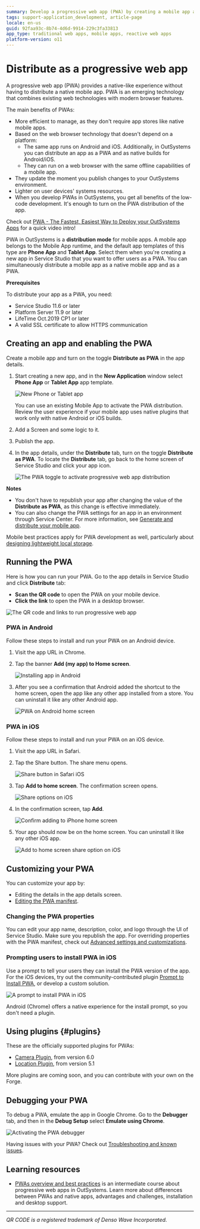 ```yaml
---
summary: Develop a progressive web app (PWA) by creating a mobile app and toggling on the option to distribute the app as PWA. Try your app in Android and iOS.
tags: support-application_development, article-page
locale: en-us
guid: 92faa93c-8b74-4d6d-9914-229c3fa33813
app_type: traditional web apps, mobile apps, reactive web apps
platform-version: o11
---
```


# Distribute as a progressive web app

A progressive web app (PWA) provides a native-like experience without having to distribute a native mobile app. PWA is an emerging technology that combines existing web technologies with modern browser features.

The main benefits of PWAs:

* More efficient to manage, as they don't require app stores like native mobile apps.
* Based on the web browser technology that doesn't depend on a platform:
    * The same app runs on Android and iOS. Additionally, in OutSystems you can distribute an app as a PWA and as native builds for Android/iOS.
    * They can run on a web browser with the same offline capabilities of a mobile app.
* They update the moment you publish changes to your OutSystems environment.
* Lighter on user devices' systems resources.
* When you develop PWAs in OutSystems, you get all benefits of the low-code development. It's enough to turn on the PWA distribution of the app.

<div class="info" markdown="1">

Check out [PWA - The Fastest, Easiest Way to Deploy your OutSystems Apps](https://www.youtube.com/watch?v=_YQKTDV_YpE) for a quick video intro!

</div>

PWA in OutSystems is a **distribution mode** for mobile apps. A mobile app belongs to the Mobile App runtime, and the default app templates of this type are **Phone App** and **Tablet App**. Select them when you're creating a new app in Service Studio that you want to offer users as a PWA. You can simultaneously distribute a mobile app as a native mobile app and as a PWA.

<div class="info" markdown="1">

**Prerequisites**

To distribute your app as a PWA, you need:

* Service Studio 11.6 or later
* Platform Server 11.9 or later
* LifeTime Oct.2019 CP1 or later
* A valid SSL certificate to allow HTTPS communication

</div>

## Creating an app and enabling the PWA

Create a mobile app and turn on the toggle **Distribute as PWA** in the app details. 

1. Start creating a new app, and in the **New Application** window select **Phone App** or **Tablet App** app template.

    ![New Phone or Tablet app](images/pwa-new-app-window-ss.png?width=600)

    <div class="info" markdown="1">

    You can use an existing Mobile App to activate the PWA distribution. Review the user experience if your mobile app uses native plugins that work only with native Android or iOS builds.

    </div>

1. Add a Screen and some logic to it.

1. Publish the app.

1. In the app details, under the **Distribute** tab, turn on the toggle **Distribute as PWA**. To locate the **Distribute** tab, go back to the home screen of Service Studio and click your app icon.
   
    ![The PWA toggle to activate progressive web app distribution](images/pwa-toggle.png?width=600)

**Notes**

* You don't have to republish your app after changing the value of the **Distribute as PWA**, as this change is effective immediately.
* You can also change the PWA settings for an app in an environment through Service Center. For more information, see [Generate and distribute your mobile app](../generate-distribute-mobile-app/intro.md#distribute-your-app-as-pwa).

<div class="warning" markdown="1">

Mobile best practices apply for PWA development as well, particularly about [designing lightweight local storage](https://success.outsystems.com/Documentation/Best_Practices/Development/OutSystems_Mobile_Best_Practices#lightweight-local-storage).

</div>

## Running the PWA

Here is how you can run your PWA. Go to the app details in Service Studio and click **Distribute** tab:

* **Scan the QR code** to open the PWA on your mobile device. 
* **Click the link** to open the PWA in a desktop browser.

![The QR code and links to run progressive web app](images/pwa-open-links-ss.png?width=350)

### PWA in Android

Follow these steps to install and run your PWA on an Android device.

1. Visit the app URL in Chrome.

1. Tap the banner **Add (my app) to Home screen**.

    ![Installing app in Android](images/pwa-app-install-android.png?width=300)

1. After you see a confirmation that Android added the shortcut to the home screen, open the app like any other app installed from a store. You can uninstall it like any other Android app.
    
    ![PWA on Android home screen](images/pwa-app-android-home.png?width=300)

### PWA in iOS

Follow these steps to install and run your PWA on an iOS device.

1. Visit the app URL in Safari.

1. Tap the Share button. The share menu opens.
   
    ![Share button in Safari iOS](images/pwa-share-button-ios.png?width=300)

1. Tap **Add to home screen**. The confirmation screen opens.

    ![Share options on iOS](images/pwa-share-options-ios.png?width=300)

1. In the confirmation screen, tap **Add**.
    
    ![Confirm adding to iPhone home screen](images/pwa-ios-share-confirm.png?width=300)

1. Your app should now be on the home screen. You can uninstall it like any other iOS app.
    
    ![Add to home screen share option on iOS](images/pwa-app-ios-home.png?width=300)


## Customizing your PWA

You can customize your app by:

* Editing the details in the app details screen.
* [Editing the PWA manifest](advanced.md#editing-manifest).

### Changing the PWA properties

You can edit your app name, description, color, and logo through the UI of Service Studio. Make sure you republish the app. For overriding properties with the PWA manifest, check out [Advanced settings and customizations](advanced.md).

### Prompting users to install PWA in iOS

Use a prompt to tell your users they can install the PWA version of the app. For the iOS devices, try out the community-contributed plugin [Prompt to Install PWA](https://www.outsystems.com/forge/component-overview/8216/prompt-to-install-pwa), or develop a custom solution. 

![A prompt to install PWA in iOS](images/prompt-pwa-install.png?width=300)

Android (Chrome) offers a native experience for the install prompt, so you don't need a plugin. 

## Using plugins {#plugins}

These are the officially supported plugins for PWAs:

* [Camera Plugin](https://www.outsystems.com/forge/component-overview/1390/camera-plugin), from version 6.0
* [Location Plugin](https://www.outsystems.com/forge/component-versions/1395), from version 5.1

More plugins are coming soon, and you can contribute with your own on the Forge.

## Debugging your PWA

To debug a PWA, emulate the app in Google Chrome. Go to the **Debugger** tab, and then in the **Debug Setup** select **Emulate using Chrome**.

![Activating the PWA debugger](images/pwa-debug-ss.png?width=750)

<div class="info" markdown="1">

Having issues with your PWA? Check out [Troubleshooting and known issues](troubleshooting-know-issues.md).

</div>

## Learning resources

* [PWAs overview and best practices](https://www.outsystems.com/training/courses/164/pwa-overview-and-best-practices/) is an intermediate course about progressive web apps in OutSystems. Learn more about differences between PWAs and native apps, advantages and challenges, installation and desktop support.


______________________________________________________________
_QR CODE is a registered trademark of Denso Wave Incorporated._
